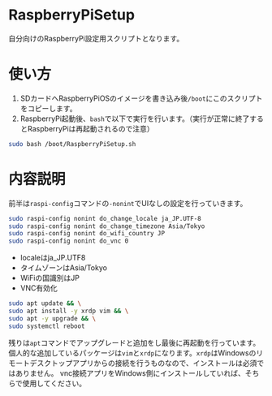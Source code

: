 # RaspberryPiSetup

自分向けのRaspberryPi設定用スクリプトとなります。

# 使い方

1. SDカードへRaspberryPiOSのイメージを書き込み後```/boot```にこのスクリプトをコピーします。
2. RaspberryPi起動後、```bash```で以下で実行を行います。（実行が正常に終了するとRaspberryPiは再起動されるので注意）

```sh
sudo bash /boot/RaspberryPiSetup.sh
```

# 内容説明

前半は```raspi-config```コマンドの```-nonint```でUIなしの設定を行っていきます。

```sh
sudo raspi-config nonint do_change_locale ja_JP.UTF-8
sudo raspi-config nonint do_change_timezone Asia/Tokyo
sudo raspi-config nonint do_wifi_country JP
sudo raspi-config nonint do_vnc 0
```
* localeはja_JP.UTF8
* タイムゾーンはAsia/Tokyo
* WiFiの国識別はJP
* VNC有効化

```sh
sudo apt update && \
sudo apt install -y xrdp vim && \
sudo apt -y upgrade && \
sudo systemctl reboot
```

残りは```apt```コマンドでアップグレードと追加をし最後に再起動を行っています。
個人的な追加しているパッケージは```vim```と```xrdp```になります。```xrdp```はWindowsのリモートデスクトップアプリからの接続を行うものなので、インストールは必須ではありません。
vnc接続アプリをWindows側にインストールしていれば、そちらで使用してください。
